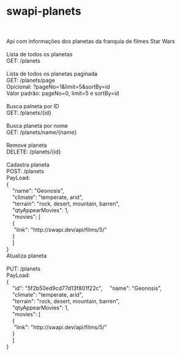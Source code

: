 # swapi-planets
<br />
<br />
Api com informações dos planetas da franquia de filmes Star Wars 
<br />
<br />
Lista de todos os planetas
<br />
GET: /planets
<br />
<br />
Lista de todos os planetas paginada
<br />
GET: /planets/page
<br />
Opicional: ?pageNo=1&limit=5&sortBy=id
<br />
Valor padrão: pageNo=0, limit=5 e sortBy=id
<br />
<br />
Busca palneta por ID
<br />
GET: /planets/{id}
<br />
<br />
Busca planeta por nome
<br />
GET: /planets/name/{name}
<br />
<br />
Remove planeta
<br />
DELETE: /planets/{id}
<br />
<br />
Cadastra planeta
<br />
POST: /planets
<br />
PayLoad:
<br />
{<br />
&nbsp;&nbsp;&nbsp;&nbsp;"name": "Geonosis",<br />
&nbsp;&nbsp;&nbsp;&nbsp;"climate": "temperate, arid",<br />
&nbsp;&nbsp;&nbsp;&nbsp;"terrain": "rock, desert, mountain, barren",<br />
&nbsp;&nbsp;&nbsp;&nbsp;"qtyAppearMovies": 1,<br />
&nbsp;&nbsp;&nbsp;&nbsp;"movies": [<br />
&nbsp;&nbsp;&nbsp;&nbsp;{<br />
&nbsp;&nbsp;&nbsp;&nbsp;&nbsp;"link": "http://swapi.dev/api/films/5/"<br />
&nbsp;&nbsp;&nbsp;&nbsp;}<br />
&nbsp;&nbsp;&nbsp;&nbsp;]<br />
}<br />
Atualiza planeta
<br />
<br />
PUT: /planets
<br />
PayLoad:
<br />
{<br />
&nbsp;&nbsp;&nbsp;&nbsp;"id": "5f2b50ed9cd77d13f801f22c",
&nbsp;&nbsp;&nbsp;&nbsp;"name": "Geonosis",<br />
&nbsp;&nbsp;&nbsp;&nbsp;"climate": "temperate, arid",<br />
&nbsp;&nbsp;&nbsp;&nbsp;"terrain": "rock, desert, mountain, barren",<br />
&nbsp;&nbsp;&nbsp;&nbsp;"qtyAppearMovies": 1,<br />
&nbsp;&nbsp;&nbsp;&nbsp;"movies": [<br />
&nbsp;&nbsp;&nbsp;&nbsp;{<br />
&nbsp;&nbsp;&nbsp;&nbsp;&nbsp;"link": "http://swapi.dev/api/films/5/"<br />
&nbsp;&nbsp;&nbsp;&nbsp;}<br />
&nbsp;&nbsp;&nbsp;&nbsp;]<br />
}<br />
